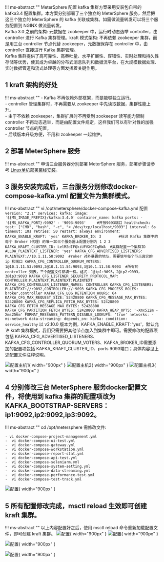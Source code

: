 !!! ms-abstract ""
    MeterSphere 配置 kafka 集群方案采用安装包自带的 kafka3.4 配置集群。本方案分别部署了三个独立的 MeterSphere 服务，然后把这三个独立的 MeterSphere 的 kafka 关联成集群。如需做流量转发可以将三个服务配置到 NGINX 做流量转发。<br/>
    Kafka 3.0 之前的架构: 元数据在 zookeeper 中，运行时动态选举 controller，由 controller 进行 Kafka 集群管理。kraft 模式架构: 不再依赖 zookeeper 集群，而是用三台 controller 节点代替 zookeeper，元数据保存在 controller 中，由 controller 直接进行 Kafka 集群管理。<br />
    Kafka 集群提供了高可靠性、高吞吐量、水平扩展性、容错性、实时处理和持久性存储等优势，使其成为卓越的分布式消息队列和数据流平台，在大规模数据处理、实时数据管道和流式处理等方面发挥着关键作用。

## 1 kraft 架构的好处
!!! ms-abstract ""
    - Kafka 不再依赖外部框架，而是能够独立运行。 <br>
    - controller 管理集群时，不再需要从 zookeeper 中先读取数据，集群性能上升。 <br>
    - 由于不依赖 zookeeper，集群扩展时不再受到 zookeeper 读写能力限制 controller 不再动态选举，而是由配置文件规定，这样我们可以有针对性的加强 controller 节点的配置。 <br>
    - 后续版本升级方便，不用和 zookeeper 一起维护。
  
## 2 部署 MeterSphere 服务
!!! ms-abstract ""
    申请三台服务器分别部署 MeterSphere 服务，部署步骤请参考 [Linux单机部署离线安装](../installation/offline_installation.md)。

## 3 服务安装完成后，三台服务分别修改docker-compose-kafka.yml 配置文件为集群模式。
!!! ms-abstract ""
    vi /opt/metersphere/docker-compose-kafka.yml 配置
    ```
        version: "2.1"
      services:
        kafka:
          image: '${MS_IMAGE_PREFIX}/kafka:3.4.0'
          container_name: kafka
          ports:
            - '${MS_KAFKA_PORT}:9092'
            - '9093:9093'     #开放9093端口
          healthcheck:
            test: ["CMD", "bash", "-c", "< /dev/tcp/localhost/9093"]
            interval: 6s
            timeout: 10s
            retries: 50
          restart: always
          environment:
            KAFKA_ENABLE_KRAFT: 'yes'
            KAFKA_BROKER_ID: 3        #标识 Kafka 集群中的每个 Broker（代理）的唯一ID三个服务器上配置分别为 1 2 3 
            KAFKA_KRAFT_CLUSTER_ID: LelM2dIFQkiUFVXCECqRWA  #集群配置一个集群ID
            ALLOW_PLAINTEXT_LISTENER: 'yes'
            KAFKA_CFG_ADVERTISED_LISTENERS: PLAINTEXT://10.1.11.58:9092  #roker 对外暴露的地址，需要填写每个节点真实的 ip 和端口
            KAFKA_CFG_CONTROLLER_QUORUM_VOTERS: 1@10.1.11.53:9093,2@10.1.11.54:9093,3@10.1.11.58:9093  #所有的 controller 列表，三个配置文件都填一样。格式：1@ip1:9093，2@ip2:9093，3@ip3:9093
            KAFKA_CFG_LISTENER_SECURITY_PROTOCOL_MAP: CONTROLLER:PLAINTEXT,PLAINTEXT:PLAINTEXT
            KAFKA_CFG_CONTROLLER_LISTENER_NAMES: CONTROLLER
            KAFKA_CFG_LISTENERS: PLAINTEXT://:9092,CONTROLLER://:9093
            KAFKA_CFG_PROCESS_ROLES: broker,controller
            KAFKA_CFG_LOG_RETENTION_HOURS: 64
            KAFKA_CFG_MAX_REQUEST_SIZE: 52428800
            KAFKA_CFG_MESSAGE_MAX_BYTES: 52428800
            KAFKA_CFG_REPLICA_FETCH_MAX_BYTES: 52428800
            KAFKA_CFG_FETCH_MESSAGE_MAX_BYTES: 52428800
            KAFKA_CFG_PARTITION_FETCH_BYTES: 52428800
            KAFKA_HEAP_OPTS: '-Xmx512m -Xms256m'
            FORMAT_MESSAGES_PATTERN_DISABLE_LOOKUPS: 'true'
          networks:
            - ms-network
        data-streaming:
          depends_on:
            kafka:
              condition: service_healthy
    ```
    以 v2.10.0 版本为例，KAFKA_ENABLE_KRAFT: 'yes'，默认允许 kraft 集群模式，我们只需要把其他节点加入到集群中即可。需要修改的配置项包括 KAFKA_CFG_ADVERTISED_LISTENERS、KAFKA_CFG_CONTROLLER_QUORUM_VOTERS、KAFKA_BROKER_ID需要添加的配置项包括 KAFKA_KRAFT_CLUSTER_ID、ports 9093端口；具体内容见上述配置文件注释说明。

![配置主机1](../img/installation/dis_pressure/kafka主机1.png){ width="900px" }
![配置主机2](../img/installation/dis_pressure/kafka主机2.png){ width="900px" }
![配置主机3](../img/installation/dis_pressure/kafka主机3.png){ width="900px" }

## 4 分别修改三台 MeterSphere 服务docker配置文件，将使用到 kafka 集群的配置项改为 KAFKA_BOOTSTRAP-SERVERS：ip1:9092,ip2:9092,ip3:9092。
!!! ms-abstract ""
    cd /opt/metersphere 需修改文件:
    
    - vi docker-compose-project-management.yml 
    -  vi docker-compose-ui-test.yml
    -  vi docker-compose-gateway.yml
    -  vi docker-compose-workstation.yml
    -  vi docker-compose-report-stat.yml
    -  vi docker-compose-api-test.yml
    -  vi docker-compose-seleniarm.yml 
    -  vi docker-compose-system-setting.yml
    -  vi docker-compose-data-streaming.yml
    -  vi docker-compose-performance-test.yml
    -  vi docker-compose-test-track.yml

![配置](../img/installation/dis_pressure/其他服务配置.png){ width="900px" }


## 5 所有配置修改完成，msctl reload 生效即可创建 kraft 集群。

!!! ms-abstract ""
    以上内容配置好之后，使用 msctl reload 命令重新加载配置文件，即可创建 kraft 集群。
 ![配置](../img/installation/dis_pressure/reload.png){ width="900px" }
![配置](../img/installation/dis_pressure/集群1.png){ width="900px" }

![配置](../img/installation/dis_pressure/集群2.png){ width="900px" }

![配置](../img/installation/dis_pressure/集群.png){ width="900px" }